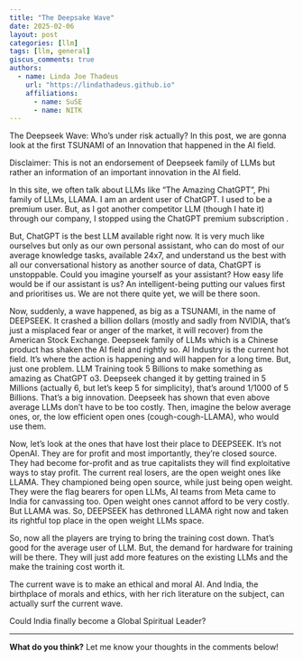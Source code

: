 ```yaml
---
title: "The Deepsake Wave"
date: 2025-02-06
layout: post
categories: [llm]
tags: [llm, general]
giscus_comments: true
authors:
  - name: Linda Joe Thadeus
    url: "https://lindathadeus.github.io"
    affiliations:
      - name: SuSE
      - name: NITK
---
```

The Deepseek Wave: Who’s under risk actually?
In this post, we are gonna look at the first TSUNAMI of an Innovation that happened in the AI field. 

Disclaimer: This is not an endorsement of Deepseek family of LLMs but rather an information of an important innovation in the AI field. 

In this site, we often talk about LLMs like “The Amazing ChatGPT”, Phi family of LLMs, LLAMA. I am an ardent user of ChatGPT. I used to be a premium user. But, as I got another competitor LLM (though I hate it) through our company, I stopped using the ChatGPT premium subscription . 

But, ChatGPT is the best LLM available right now. It is very much like ourselves but only as our own personal assistant, who can do most of our average knowledge tasks, available 24x7, and understand us the best with all our conversational history as another source of data, ChatGPT is unstoppable. Could you imagine yourself as your assistant? How easy life would be if our assistant is us? An intelligent-being putting our values first and prioritises us. We are not there quite yet, we will be there soon. 

Now, suddenly, a wave happened, as big as a TSUNAMI, in the name of DEEPSEEK. It crashed a billion dollars (mostly and sadly from NVIDIA, that’s just a misplaced fear or anger of the market, it will recover) from the American Stock Exchange. Deepseek family of LLMs which is a Chinese product has shaken the AI field and rightly so. AI Industry is the current hot field. It’s where the action is happening and will happen for a long time. But, just one problem. LLM Training took 5 Billions to make something as amazing as ChatGPT o3. Deepseek changed it by getting trained in 5 Millions (actually 6, but let’s keep 5 for simplicity), that’s around 1/1000 of 5 Billions. That’s a big innovation. Deepseek has shown that even above average LLMs don’t have to be too costly. Then, imagine the below average ones, or, the low efficient open ones (cough-cough-LLAMA), who would use them.

Now, let’s look at the ones that have lost their place to DEEPSEEK. It’s not OpenAI. They are for profit and most importantly, they’re closed source. They had become for-profit and as true capitalists they will find exploitative ways to stay profit. The current real losers, are the open weight ones like LLAMA. They championed being open source, while just being open weight. They were the flag bearers for open LLMs, AI teams from Meta came to India for canvassing too. Open weight ones cannot afford to be very costly. But LLAMA was. So, DEEPSEEK has dethroned LLAMA right now and taken its rightful top place in the open weight LLMs space.

So, now all the players are trying to bring the training cost down. That’s good for the average user of LLM. But, the demand for hardware for training will be there. They will just add more features on the existing LLMs and the make the training cost worth it.

The current wave is to make an ethical and moral AI. And India, the birthplace of morals and ethics, with her rich literature on the subject, can actually surf the current wave. 

Could India finally become a Global Spiritual Leader?

---

**What do you think?** Let me know your thoughts in the comments below!